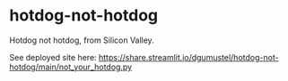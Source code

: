 # hotdog-not-hotdog
Hotdog not hotdog, from Silicon Valley.

See deployed site here: https://share.streamlit.io/dgumustel/hotdog-not-hotdog/main/not_your_hotdog.py
